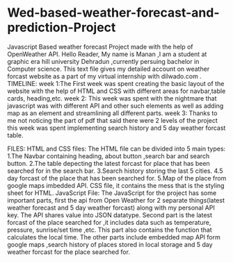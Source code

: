 # Wed-based-weather-forecast-and-prediction-Project
Javascript Based weather forecast Project made with the help of OpenWeather API.
Hello Reader,
My name is Manan ,I am a student at graphic era hill university Dehradun ,currently persuing bachelor in Computer science. This text file gives my detailed account on weather forcast website as a part of my virtual internship with dilwado.com .
TIMELINE:
week 1:The First week was spent creating the basic layout of the website with the help of HTML and CSS with different areas for navbar,table cards, heading,etc.
week 2: This week was spent with the nightmare that javascript was with different API and other such elements as well as adding map as an element and streamlining all different parts.
week 3: Thanks to me not noticing the part of pdf that said there were 2 levels of the project this week was spent implementing search history and 5 day weather forcast table.

FILES:
HTML and CSS files:
The HTML file can be divided into 5 main types:
	1.The Navbar containing heading, about button ,search bar and search button.
	2.The table depecting the latest forcast for place that has been searched for in the search bar.
	3.Search history storing the last 5 cities.
	4.5 day forcast of the place that has been searched for.
	5.Map of the place from google maps imbedded API.
CSS file, it contains the mess that is the styling sheet for HTML.
JavaScript File:
The JavaScript for the project has some important parts, first the api from Open Weather for 2 separate things(latest weather forecast and 5 day weather forcast) along with my personal API key. The API shares value into JSON datatype. Second part is the latest forcast of the place searched for ,it includes data such as temperature, pressure, sunrise/set time ,etc. This part also contains the function that calculates the local time. The other parts include embedded map API form google maps ,search history of places stored in local storage and 5 day weather forcast for the place searched for. 
